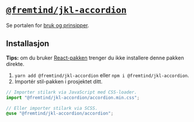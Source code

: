 # [`@fremtind/jkl-accordion`](https://jokul.fremtind.no/komponenter/accordion)

Se portalen for [bruk og prinsipper](https://jokul.fremtind.no/komponenter/accordion).

## Installasjon

**Tips:** om du bruker [React-pakken](../accordion-react/) trenger du ikke installere denne pakken direkte.

1. `yarn add @fremtind/jkl-accordion` eller `npm i @fremtind/jkl-accordion`.
2. Importér stil-pakken i prosjektet ditt.

```js
// Importer stilark via JavaScript med CSS-loader.
import "@fremtind/jkl-accordion/accordion.min.css";
```

```scss
// Eller importer stilark via SCSS.
@use "@fremtind/jkl-accordion/accordion";
```
